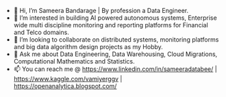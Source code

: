 - 👋 Hi, I’m Sameera Bandarage | By profession a Data Engineer.
- 👀 I’m interested in building AI powered autonomous systems, Enterprise wide multi discipline monitoring and reporting platforms for Financial and Telco domains.
- 💞️ I’m looking to collaborate on distributed systems, monitoring platforms and big data algorithm design projects as my Hobby.
- 💬 Ask me about Data Engineering, Data Warehousing, Cloud Migrations, Computational Mathematics and Statistics.
- 📫 You can reach me @ https://www.linkedin.com/in/sameeradatabee/ | https://www.kaggle.com/vamiyerggv | https://openanalytica.blogspot.com/
